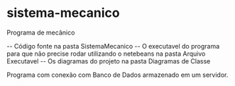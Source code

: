 # sistema-mecanico
 Programa de mecânico 

 -- Código fonte na pasta SistemaMecanico
 -- O executavel do programa para que não precise rodar utilizando o netebeans na pasta Arquivo Executavel
 -- Os diagramas do projeto na pasta Diagramas de Classe

Programa com conexão com Banco de Dados armazenado em um servidor.
